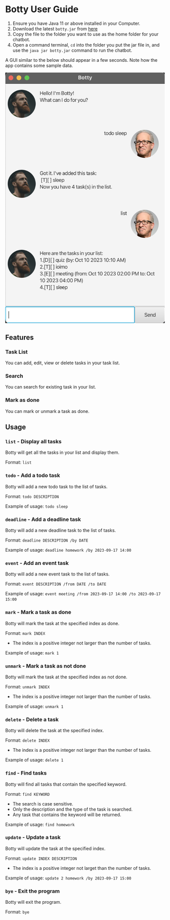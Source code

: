 # Botty User Guide
1. Ensure you have Java 11 or above installed in your Computer.
2. Download the latest `botty.jar` from [here](https://github.com/CelestineTan03/ip/releases)
3. Copy the file to the folder you want to use as the home folder for your chatbot.
4. Open a command terminal, `cd` into the folder you put the jar file in, and use the
`java jar botty.jar` command to run the chatbot. 

A GUI similar to the below should appear in a few seconds. 
Note how the app contains some sample data.

![Ui](Ui.png)

## Features 

### Task List

You can add, edit, view or delete tasks in your task list.

### Search

You can search for existing task in your list.

### Mark as done
You can mark or unmark a task as done.

## Usage

### `list` - Display all tasks

Botty will get all the tasks in your list and display them.

Format: `list`

### `todo` - Add a todo task
Botty will add a new todo task to the list of tasks.

Format: `todo DESCRIPTION`

Example of usage: `todo sleep`

### `deadline` - Add a deadline task
Botty will add a new deadline task to the list of tasks.

Format: `deadline DESCRIPTION /by DATE`

Example of usage: `deadline homework /by 2023-09-17 14:00`

### `event` - Add an event task
Botty will add a new event task to the list of tasks.

Format: `event DESCRIPTION /from DATE /to DATE`

Example of usage: `event meeting /from 2023-09-17 14:00 /to 2023-09-17 15:00`

### `mark` - Mark a task as done
Botty will mark the task at the specified index as done.

Format: `mark INDEX`
- The index is a positive integer not larger than the number of tasks.

Example of usage: `mark 1`

### `unmark` - Mark a task as not done
Botty will mark the task at the specified index as not done.

Format: `unmark INDEX`
- The index is a positive integer not larger than the number of tasks.

Example of usage: `unmark 1`

### `delete` - Delete a task
Botty will delete the task at the specified index.

Format: `delete INDEX`
- The index is a positive integer not larger than the number of tasks.

Example of usage: `delete 1`

### `find` - Find tasks
Botty will find all tasks that contain the specified keyword.

Format: `find KEYWORD`
- The search is case sensitive.
- Only the description and the type of the task is searched.
- Any task that contains the keyword will be returned.

Example of usage: `find homework`

### `update` - Update a task
Botty will update the task at the specified index.

Format: `update INDEX DESCRIPTION`
- The index is a positive integer not larget than the number of tasks.

Example of usage: `update 2 homework /by 2023-09-17 15:00`

### `bye` - Exit the program
Botty will exit the program.

Format: `bye`


